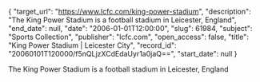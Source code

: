 {
  "target_url": "https://www.lcfc.com/king-power-stadium", 
  "description": "The King Power Stadium is a football stadium in Leicester, England", 
  "end_date": null, 
  "date": "2006-01-01T12:00:00", 
  "slug": 61984, 
  "subject": "Sports Collection", 
  "publisher": "lcfc.com", 
  "open_access": false, 
  "title": "King Power Stadium | Leicester City", 
  "record_id": "20060101T120000/f5nQLjzXCdEdaUyr1a0jaQ==", 
  "start_date": null
}

The King Power Stadium is a football stadium in Leicester, England